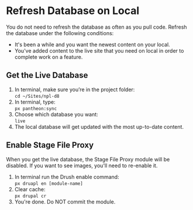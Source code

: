 # Refresh Database on Local

You do not need to refresh the database as often as you pull code. Refresh the database under the following conditions:

- It's been a while and you want the newest content on your local.
- You've added content to the live site that you need on local in order to complete work on a feature.

## Get the Live Database

1. In terminal, make sure you’re in the project folder:  
`cd ~/Sites/npl-d8`
1. In terminal, type:  
`px pantheon:sync`
1. Choose which database you want:  
`live`
1. The local database will get updated with the most up-to-date content.

## Enable Stage File Proxy

When you get the live database, the Stage File Proxy module will be disabled. If you want to see images, you'll need to re-enable it.

1. In terminal run the Drush enable command:  
`px druapl en [module-name]`
1. Clear cache:  
`px drupal cr`
1. You're done. Do NOT commit the module.
